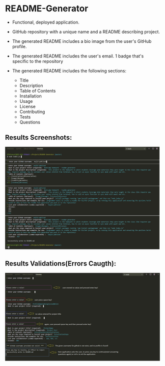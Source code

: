 # README-Generator

* Functional, deployed application.

* GitHub repository with a unique name and a README describing project.

* The generated README includes a bio image from the user's GitHub profile.

 * The generated README includes the user's email.
 1 badge that's specific to the repository
 * The generated README includes the following sections: 
   * Title
   * Description
   * Table of Contents
   * Installation
   * Usage
   * License
   * Contributing
   * Tests
   * Questions


 ## Results Screenshots:
![Screenshot1](/Markdown/Screenshot1.jpg)

## Results Validations(Errors Caugth):
![Screenshot With Errors Caugth](/Markdown/Screenshot2.jpg)


